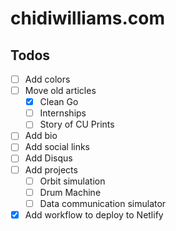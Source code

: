 # chidiwilliams.com

## Todos

- [ ] Add colors
- [ ] Move old articles
  - [x] Clean Go
  - [ ] Internships
  - [ ] Story of CU Prints
- [ ] Add bio
- [ ] Add social links
- [ ] Add Disqus
- [ ] Add projects
  - [ ] Orbit simulation
  - [ ] Drum Machine
  - [ ] Data communication simulator
- [x] Add workflow to deploy to Netlify
